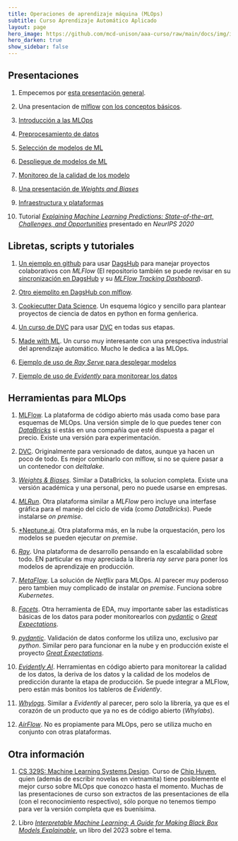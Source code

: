 ```yaml
---
title: Operaciones de aprendizaje máquina (MLOps)
subtitle: Curso Aprendizaje Automático Aplicado
layout: page
hero_image: https://github.com/mcd-unison/aaa-curso/raw/main/docs/img/intro-banner.jpeg
hero_darken: true
show_sidebar: false
---
```


## Presentaciones 

1. Empecemos por [esta presentación general](https://github.com/mcd-unison/aaa-curso/raw/main/slides/mlops_general.pdf).

2. Una presentacion de [mlflow](https://www.mlflow.org) [con los conceptos básicos](https://github.com/mcd-unison/aaa-curso/raw/main/slides/mlflow_recortes.pdf).

3. [Introducción a las MLOps](https://github.com/mcd-unison/aaa-curso/raw/main/slides/MLOps-intro.pdf)
   
4. [Preprocesamiento de datos](https://github.com/mcd-unison/aaa-curso/raw/main/slides/mlops-preprocesamiento.pdf)

5. [Selección de modelos de ML](https://github.com/mcd-unison/aaa-curso/raw/main/slides/mlops-seleccion.pdf)

6. [Despliegue de modelos de ML](https://github.com/mcd-unison/aaa-curso/raw/main/slides/mlops-deploy.pdf)

7. [Monitoreo de la calidad de los modelo](https://github.com/mcd-unison/aaa-curso/raw/main/slides/mlops-monitor.pdf)

8. [Una presentación de *Weights and Biases*](https://github.com/mcd-unison/aaa-curso/raw/main/slides/WandB-tutorial.pptx)

9. [Infraestructura y plataformas](https://github.com/mcd-unison/aaa-curso/raw/main/slides/MLOps-infraestructura.pdf)

10. Tutorial [*Explaining Machine Learning Predictions: State-of-the-art, Challenges, and Opportunities*](https://explainml-tutorial.github.io/neurips20) presentado en *NeurIPS 2020*


## Libretas, scripts y tutoriales

1. [Un ejemplo en github](https://github.com/juliowaissman/github-mlflow-dagshub-colab) para usar [DagsHub](https://dagshub.com/) para manejar proyectos colaborativos con *MLFlow* (El repositorio también se puede revisar en su [sincronización en DagsHub](https://dagshub.com/juliowaissman/github-mlflow-dagshub-colab) y su [*MLFlow Tracking Dashboard*](https://dagshub.com/juliowaissman/github-mlflow-dagshub-colab.mlflow)).

2. [Otro ejemplito en DagsHub con mlflow](https://dagshub.com/juliowaissman/toyota).

3. [Cookiecutter Data Science](https://drivendata.github.io/cookiecutter-data-science/). Un esquema lógico y sencillo para plantear proyectos de ciencia de datos en python en forma genñerica.
   
4. [Un curso de DVC](https://learn.iterative.ai) para usar [DVC](https://dvc.org) en todas sus etapas.

5. [Made with ML](https://madewithml.com). Un curso muy interesante con una prespectiva industrial del aprendizaje automático. Mucho le dedica a las MLOps.

6. [Ejemplo de uso de *Ray Serve* para desplegar modelos](https://github.com/anyscale/academy/blob/main/ray-serve/e2e/tutorial.ipynb)

7. [Ejemplo de uso de *Evidently* para monitorear los datos](https://github.com/anyscale/academy/blob/main/ray-serve/e2e/tutorial.ipynb)


## Herramientas para MLOps

1. [MLFlow](https://www.mlflow.org). La plataforma de código abierto más usada como base para esquemas de MLOps. Una versión simple de lo que puedes tener con [*DataBricks*](https://databricks.com) si estás en una compañía que esté dispuesta a pagar el precio. Existe una versión para experimentación.

2. [DVC](https://dvc.org). Originalmente para versionado de datos, aunque ya hacen un poco de todo. Es mejor combinarlo con mlflow, si no se quiere pasar a un contenedor con *deltalake*.

3. [*Weights & Biases*](https://wandb.ai/site). Similar a DataBricks, la solucion completa. Existe una versión académica y una personal, pero no puede usarse en empresas.

4. [*MLRun*](https://www.mlrun.org). Otra plataforma similar a *MLFlow* pero incluye una interfase gráfica para el manejo del ciclo de vida (como *DataBricks*). Puede instalarse *on premise*.
   
5. [*Neptune.ai](https://neptune.ai). Otra plataforma más, en la nube la orquestación, pero los modelos se pueden ejecutar *on premise*.

6. [*Ray*](https://www.ray.io/). Una plataforma de desarrollo pensando en la escalabilidad sobre todo. EN particular es muy apreciada la librería *ray serve* para poner los modelos de aprendizaje en producción.

7. [*MetaFlow*](https://metaflow.org). La solución de *Netflix* para MLOps. Al parecer muy poderoso pero tambien muy complicado de instalar *on premise*. Funciona sobre *Kubernetes*.

8. [*Facets*](https://pair-code.github.io/facets/). Otra herramienta de EDA, muy importante saber las estadísticas básicas de los datos para poder monitorearlos con [*pydantic*](https://pydantic-docs.helpmanual.io) o [*Great Expectations*](https://github.com/great-expectations/great_expectations).

9. [*pydantic*](https://pydantic-docs.helpmanual.io). Validación de datos conforme los utiliza uno, exclusivo par *python*. Similar pero para funcionar en la nube y en producción existe el proyecto [*Great Expectations*](https://github.com/great-expectations/great_expectations).

10. [*Evidently AI*](https://evidentlyai.com). Herramientas en código abierto para monitorear la calidad de los datos, la deriva de los datos y la calidad de los modelos de predicción durante la etapa de producción. Se puede integrar a MLFlow, pero están más bonitos los tableros de *Evidently*.

11. [*Whylogs*](https://github.com/whylabs/whylogs). Similar a *Evidently* al parecer, pero solo la librería, ya que es el corazón de un producto que ya no es de código abierto (*Whylabs*). 

12. [*AirFlow*](https://airflow.apache.org). No es propiamente para MLOps, pero se utiliza mucho en conjunto con otras plataformas.


## Otra información

1. [CS 329S: Machine Learning Systems Design](https://stanford-cs329s.github.io/syllabus.html). Curso de [Chip Huyen](https://huyenchip.com), quien (además de escribir novelas en vietnamita) tiene posiblemente el mejor curso sobre MLOps que conozco hasta el momento. Muchas de las presentaciones de curso son extractos de las presentaciones de ella (con el reconocimiento respectivo), sólo porque no tenemos tiempo para ver la versión completa que es buenísima.

2. Libro [*Interpretable Machine Learning: A Guide for Making Black Box Models Explainable*](https://christophm.github.io/interpretable-ml-book/), un libro del 2023 sobre el tema.